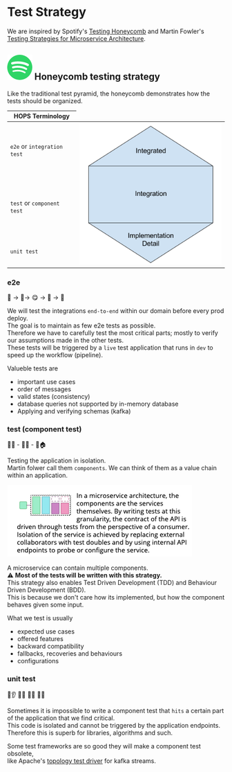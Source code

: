 # Test Strategy
We are inspired by Spotify's [Testing Honeycomb](https://engineering.atspotify.com/2018/01/11/testing-of-microservices/)
and Martin Fowler's [Testing Strategies for Microservice Architecture](https://martinfowler.com/articles/microservice-testing).

## ![spotify](../images/spotify.png) Honeycomb testing strategy
Like the traditional test pyramid, the honeycomb demonstrates how the tests should be organized. 

|  HOPS Terminology |
|---|
| `e2e` or `integration test` <td rowspan="3">![honeycomb testing strategy](../images/honeycomb.png)</td>|
| `test` or `component test` |
| `unit test` |

### e2e 
😤 → 🍕→ 😋 → 🚽 → 💩 

We will test the integrations `end-to-end` within our domain before every prod deploy. </br>
The goal is to maintain as few e2e tests as possible. </br>
Therefore we have to carefully test the most critical parts; mostly to verify our assumptions made in the other tests. </br>
These tests will be triggered by a `live` test application that runs in `dev` to speed up the workflow (pipeline). 

Valueble tests are
- important use cases
- order of messages
- valid states (consistency)
- database queries not supported by in-memory database
- Applying and verifying schemas (kafka)

### test (component test) 
🔎👩 - 🔎🚗 - 🔎🏠

Testing the application in isolation. </br>
Martin folwer call them `components`. We can think of them as a value chain within an application. </br>

![component test](../images/component_test.png "martin fowler's definition of a component in microservice architecture")

A microservice can contain multiple components. </br>
⚠️ **Most of the tests will be written with this strategy.** </br>
This strategy also enables Test Driven Development (TDD) and Behaviour Driven Development (BDD). </br>
This is because we don't care how its implemented, but how the component behaves given some input. 

What we test is usually
- expected use cases
- offered features
- backward compatibility
- fallbacks, recoveries and behaviours
- configurations

### unit test 
🔎👂 🔎👅 🔎👀 🔎👃

Sometimes it is impossible to write a component test that `hits` a certain part of the application that we find critical. </br>
This code is isolated and cannot be triggered by the application endpoints. </br>
Therefore this is superb for libraries, algorithms and such.

Some test frameworks are so good they will make a component test obsolete, </br>
like Apache's [topology test driver](https://docs.confluent.io/platform/current/streams/developer-guide/test-streams.html) for kafka streams.

